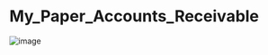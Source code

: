 # My_Paper_Accounts_Receivable

![image](https://user-images.githubusercontent.com/57835045/223515946-ace2d977-be63-4714-a47e-8c85830ae3c1.png)
